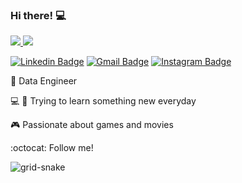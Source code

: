 ### Hi there! 💻	

<div>
  <a href="https://github.com/phellippe">
  <img src="https://github-readme-stats.vercel.app/api?username=phellippe&show_icons=true&include_all_commits=true&count_private=true"/>
  <img src="https://github-readme-stats.vercel.app/api/top-langs/?username=phellippe&layout=compact&langs_count=7"/>
</div>

[![Linkedin Badge](https://img.shields.io/badge/linkedin-%230077B5.svg?&style=flat-square&logo=linkedin&logoColor=white)](https://www.linkedin.com/in/felipesn17/) [![Gmail Badge](https://img.shields.io/badge/-fellipesn17@gmail.com-c14438?style=flat-square&logo=Gmail&logoColor=white&link=mailto:fellipesn17@gmail.com)](mailto:fellipesn17@gmail.com) [![Instagram Badge](https://img.shields.io/badge/instagram-%23E4405F.svg?&style=flat-square&logo=instagram&logoColor=white)](https://www.instagram.com/felps_novais/)

📘  Data Engineer

💻 📱 Trying to learn something new everyday

🎮 Passionate about games and movies

:octocat: Follow me!

![grid-snake](https://user-images.githubusercontent.com/37004087/224577110-985a21d2-31a2-449b-ace2-b9ae7c3167bd.svg)

